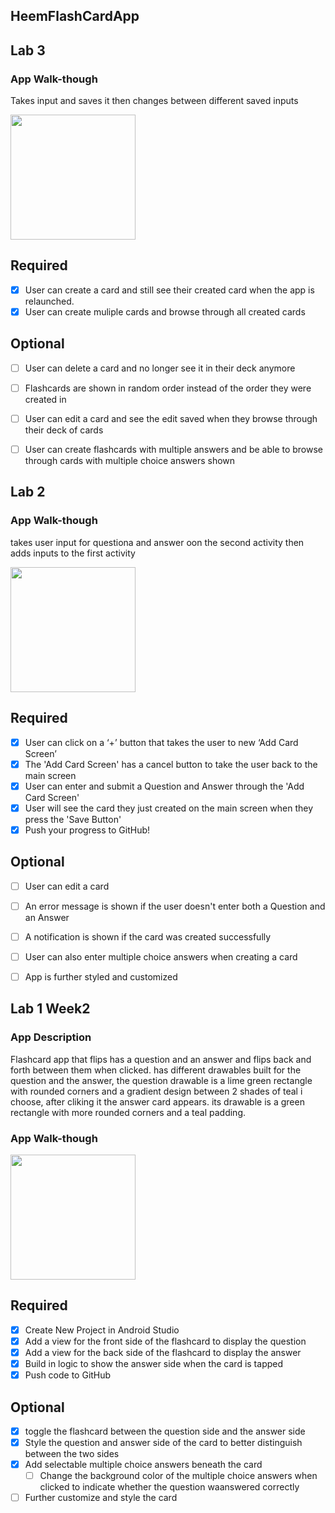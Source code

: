 ## HeemFlashCardApp



## Lab 3

### App Walk-though
Takes input and saves it then changes between different saved inputs

<img src="https://imgur.com/PHIHRyG.gif" width=200><br>


## Required
- [x] User can create a card and still see their created card when the app is relaunched.
- [x] User can create muliple cards and browse through all created cards

## Optional
- [ ] User can delete a card and no longer see it in their deck anymore
- [ ] Flashcards are shown in random order instead of the order they were created in
- [ ] User can edit a card and see the edit saved when they browse through their deck of cards
- [ ] User can create flashcards with multiple answers and be able to browse through cards with multiple choice answers shown



## Lab 2

### App Walk-though
takes user input for questiona and answer oon the second activity then adds inputs to the first activity

<img src="https://i.imgur.com/96tf37D.gif" width=200><br>



## Required
- [x] User can click on a ‘+’ button that takes the user to new ‘Add Card Screen’
- [x] The 'Add Card Screen' has a cancel button to take the user back to the main screen
- [x] User can enter and submit a Question and Answer through the 'Add Card Screen'
- [x] User will see the card they just created on the main screen when they press the 'Save Button'
- [x] Push your progress to GitHub!

## Optional
- [ ] User can edit a card
- [ ] An error message is shown if the user doesn't enter both a Question and an Answer
- [ ] A notification is shown if the card was created successfully
- [ ] User can also enter multiple choice answers when creating a card
- [ ] App is further styled and customized



## Lab 1 Week2

### App Description
Flashcard app that flips has a question and an answer and flips back and forth between them when clicked. has different drawables built for the question and the answer, the question drawable is a lime green rectangle with rounded corners and a gradient design between 2 shades of teal i choose, after cliking it the answer card appears. its drawable is a green rectangle with more rounded corners and a teal padding.

### App Walk-though

<img src="https://i.imgur.com/srtBgpv.gif" width=200><br>


## Required
- [x] Create New Project in Android Studio
- [x] Add a view for the front side of the flashcard to display the question
- [x] Add a view for the back side of the flashcard to display the answer
- [x] Build in logic to show the answer side when the card is tapped
- [x] Push code to GitHub
## Optional
- [x] toggle the flashcard between the question side and the answer side
- [x] Style the question and answer side of the card to better distinguish between the two sides
- [x] Add selectable multiple choice answers beneath the card
   - [ ] Change the background color of the multiple choice answers when clicked to indicate whether the question waanswered correctly
- [ ] Further customize and style the card
